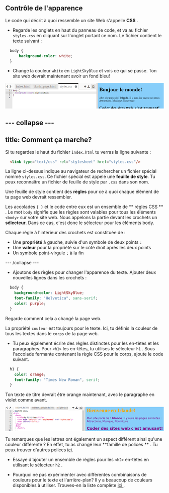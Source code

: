 ## Contrôle de l'apparence

Le code qui décrit à quoi ressemble un site Web s'appelle **CSS** .

- Regarde les onglets en haut du panneau de code, et va au fichier `styles.css` en cliquant sur l'onglet portant ce nom. Le fichier contient le texte suivant :

```css
  body {
      background-color: white;
  }
```

- Change la couleur `white` en `LightSkyBlue` et vois ce qui se passe. Ton site web devrait maintenant avoir un fond bleu! 

![Exemple avec fond bleu](images/egFirstCSSbluebg.png)

## \--- collapse \---

## title: Comment ça marche?

Si tu regardes le haut du fichier `index.html` tu verras la ligne suivante :

```html
  <link type="text/css" rel="stylesheet" href="styles.css"/>
```

La ligne ci-dessus indique au navigateur de rechercher un fichier spécial nommé `styles.css`. Ce fichier spécial est appelé une **feuille de style**. Tu peux reconnaître un fichier de feuille de style par `.css` dans son nom.

Une feuille de style contient des **règles** pour ce à quoi chaque élément de ta page web devrait ressembler.

Les accolades `{ }` et le code entre eux est un ensemble de ** règles CSS ** . Le mot `body` signifie que les règles sont valables pour tous les éléments `<body>` sur votre site web. Nous appelons la partie devant les crochets un **sélecteur**. Dans ce cas, c'est donc le sélecteur pour les éléments body.

Chaque règle à l'intérieur des crochets est constituée de :

- Une **propriété** à gauche, suivie d'un symbole de deux points `:`
- Une **valeur** pour la propriété sur le côté droit après les deux points
- Un symbole point-virgule `;` à la fin

\--- /collapse \---

- Ajoutons des règles pour changer l'apparence du texte. Ajouter deux nouvelles lignes dans les crochets :

```css
  body {
    background-color: LightSkyBlue;
    font-family: "Helvetica", sans-serif;
    color: purple;
  }
```

Regarde comment cela a changé la page web.

La propriété `couleur` est toujours pour le texte. Ici, tu définis la couleur de tous les textes dans le `corps` de ta page web.

- Tu peux également écrire des règles distinctes pour les en-têtes et les paragraphes. Pour `<h1>` les en-têtes, tu utilises le sélecteur `h1` . Sous l'accolade fermante contenant la règle CSS pour le corps, ajoute le code suivant.

```css
  h1 {
    color: orange;
    font-family: "Times New Roman", serif;
  }
```

Ton texte de titre devrait être orange maintenant, avec le paragraphe en violet comme avant.

![Résultat du nouveau code CSS](images/egCssColorsFonts.png)

Tu remarques que les lettres ont également un aspect différent ainsi qu'une couleur différente ? En effet, tu as changé leur **famille de polices ** . Tu peux trouver d'autres polices [ici](http://dojo.soy/web-font-families).

- Essaye d'ajouter un ensemble de règles pour les `<h2>` en-têtes en utilisant le sélecteur `h2` .

- Pourquoi ne pas expérimenter avec différentes combinaisons de couleurs pour le texte et l'arrière-plan? Il y a beaucoup de couleurs disponibles à utiliser. Trouves-en la liste complète [ ici ](http://dojo.soy/web-color-names) .